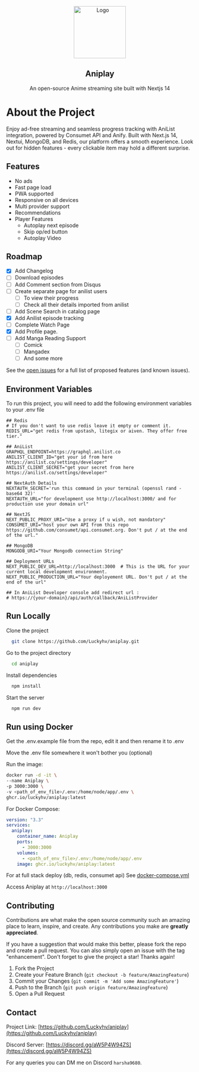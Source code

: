 <div align="center">
  <a href="https://aniplaynow.live" target="_blank">
    <img src="https://github.com/Luckyhv/aniplay/blob/c39875dc6e1bc2db9d8371574a9ab3ed95ff3b93/public/icon-512x512.png" alt="Logo" width="140" height="140">
  </a>

  <h2 align="center">Aniplay</h3>

  <p align="center">
    An open-source Anime streaming site built with Nextjs 14
  </p>
</div>


# About the Project

Enjoy ad-free streaming and seamless progress tracking with AniList integration, powered by Consumet API and Anify. Built with Next.js 14, Nextui, MongoDB, and Redis, our platform offers a smooth experience. Look out for hidden features - every clickable item may hold a different surprise.


## Features

- No ads
- Fast page load
- PWA supported
- Responsive on all devices
- Multi provider support
- Recommendations
- Player Features
  - Autoplay next episode
  - Skip op/ed button
  - Autoplay Video


<!-- ROADMAP -->
## Roadmap

- [X] Add Changelog
- [ ] Download episodes
- [ ] Add Comment section from Disqus
- [ ] Create separate page for anilist users
    - [ ] To view their progress
    - [ ] Check all their details imported from anilist
- [ ] Add Scene Search in catalog page
- [X] Add Anilist episode tracking
- [ ] Complete Watch Page
- [X] Add Profile page.
- [ ] Add Manga Reading Support
    - [ ] Comick
    - [ ] Mangadex
    - [ ] And some more

See the [open issues](https://github.com/Luckyhv/aniplay/issues) for a full list of proposed features (and known issues).


## Environment Variables

To run this project, you will need to add the following environment variables to your .env file

```
## Redis
# If you don't want to use redis leave it empty or comment it.
REDIS_URL="get redis from upstash, litegix or aiven. They offer free tier."

## AniList
GRAPHQL_ENDPOINT=https://graphql.anilist.co
ANILIST_CLIENT_ID="get your id from here https://anilist.co/settings/developer"
ANILIST_CLIENT_SECRET="get your secret from here https://anilist.co/settings/developer"

## NextAuth Details
NEXTAUTH_SECRET='run this command in your terminal (openssl rand -base64 32)'
NEXTAUTH_URL="for development use http://localhost:3000/ and for production use your domain url"

## NextJS
NEXT_PUBLIC_PROXY_URI="Use a proxy if u wish, not mandatory"
CONSUMET_URI="host your own API from this repo https://github.com/consumet/api.consumet.org. Don't put / at the end of the url."

## MongoDB
MONGODB_URI="Your Mongodb connection String"

## Deployment URLs
NEXT_PUBLIC_DEV_URL=http://localhost:3000  # This is the URL for your current local development environment.
NEXT_PUBLIC_PRODUCTION_URL="Your deployement URL. Don't put / at the end of the url"

## In AniList Developer console add redirect url :
# https://{your-domain}/api/auth/callback/AniListProvider

```


## Run Locally

Clone the project
```bash
  git clone https://github.com/Luckyhv/aniplay.git
```

Go to the project directory
```bash
  cd aniplay
```

Install dependencies
```bash
  npm install
```

Start the server

```bash
  npm run dev
```

## Run using Docker

Get the .env.example file from the repo, edit it and then rename it to .env

Move the .env file somewhere it won't bother you (optional)

Run the image:
```bash
docker run -d -it \
--name Aniplay \
-p 3000:3000 \
-v <path_of_env_file>/.env:/home/node/app/.env \
ghcr.io/luckyhv/aniplay:latest
```

For Docker Compose:
```yaml
version: "3.3"
services:
  aniplay:
    container_name: Aniplay
    ports:
      - 3000:3000
    volumes:
      - <path_of_env_file>/.env:/home/node/app/.env
    image: ghcr.io/luckyhv/aniplay:latest
```

For at full stack deploy (db, redis, consumet api)
See [docker-compose.yml](https://github.com/Luckyhv/aniplay/blob/master/docker-compose.yml)

Access Aniplay at ``http://localhost:3000``

<!-- CONTRIBUTING -->
## Contributing

Contributions are what make the open source community such an amazing place to learn, inspire, and create. Any contributions you make are **greatly appreciated**.

If you have a suggestion that would make this better, please fork the repo and create a pull request. You can also simply open an issue with the tag "enhancement".
Don't forget to give the project a star! Thanks again!

1. Fork the Project
2. Create your Feature Branch (`git checkout -b feature/AmazingFeature`)
3. Commit your Changes (`git commit -m 'Add some AmazingFeature'`)
4. Push to the Branch (`git push origin feature/AmazingFeature`)
5. Open a Pull Request

<!-- CONTACT -->
## Contact

Project Link: [https://github.com/Luckyhv/aniplay](https://github.com/Luckyhv/aniplay)

Discord Server: [https://discord.gg/aW5P4W94ZS](https://discord.gg/aW5P4W94ZS)

For any queries you can DM me on Discord `harsha9680`.
